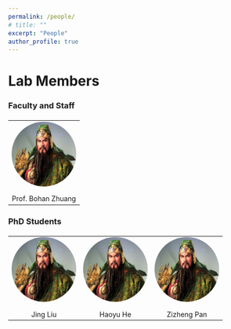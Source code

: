 ```yaml
---
permalink: /people/
# title: ""
excerpt: "People"
author_profile: true
---
```

# Lab Members

### Faculty and Staff

<table  style="border: none;  margin-top:20px;">
  <tr>
    <td align="center" valign="top" style="border: none;"><img src="../images/bohan.jpg" alt="jing" style="margin-bottom:40px; width:400px; height:400px;zoom:33%;border-radius: 50%;zoom:33%;" />
    <br>Prof. Bohan Zhuang
    </td>
  </tr>
 </table>

### PhD Students

<table  style="border: none; margin-top:20px;">
  <tr>
    <td align="center" valign="top" style="border: none;"><img src="../images/bohan.jpg" alt="jing" style="margin-bottom:40px; width:400px; height:400px;zoom:33%;border-radius: 50%;zoom:33%;" />
    <br>Jing Liu
    </td>
    <td align="center" valign="top" style="border: none;"><img src="../images/bohan.jpg" alt="jing" style="margin-bottom:40px; width:400px; height:400px;zoom:33%;border-radius: 50%;zoom:33%;" />
    <br>Haoyu He
    </td>
    <td align="center" valign="top" style="border: none;"><img src="../images/bohan.jpg" alt="jing" style="margin-bottom:40px; width:400px; height:400px;zoom:33%;border-radius: 50%;zoom:33%;" />
    <br>Zizheng Pan
    </td>
  </tr>
 </table>


